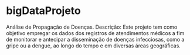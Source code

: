 # bigDataProjeto
Análise de Propagação de Doenças.  Descrição:  Este projeto tem como objetivo empregar os dados dos registros de atendimentos médicos a fim de monitorar e antecipar a disseminação de doenças infecciosas, como a gripe ou a dengue, ao longo do tempo e em diversas áreas geográficas.
